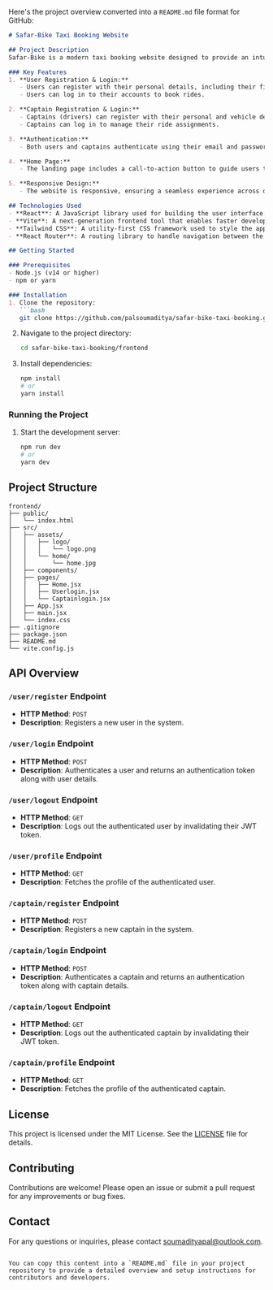 Here's the project overview converted into a `README.md` file format for GitHub:

```markdown
# Safar-Bike Taxi Booking Website

## Project Description
Safar-Bike is a modern taxi booking website designed to provide an intuitive platform for both users (passengers) and captains (drivers). The system enables users to book rides easily while allowing captains to log in and manage their ride information. The website is designed with React and Vite, offering a smooth user experience with dynamic navigation, authentication, and registration features for both user types. 

### Key Features
1. **User Registration & Login:**
   - Users can register with their personal details, including their first name, last name, email, and password.
   - Users can log in to their accounts to book rides.

2. **Captain Registration & Login:**
   - Captains (drivers) can register with their personal and vehicle details, such as vehicle type, number plate, and capacity.
   - Captains can log in to manage their ride assignments.

3. **Authentication:**
   - Both users and captains authenticate using their email and password, receiving JWT tokens to access protected routes and services.

4. **Home Page:**
   - The landing page includes a call-to-action button to guide users to the login page, offering an inviting and easy-to-navigate interface.

5. **Responsive Design:**
   - The website is responsive, ensuring a seamless experience across different devices.

## Technologies Used
- **React**: A JavaScript library used for building the user interface.
- **Vite**: A next-generation frontend tool that enables faster development with its hot module replacement.
- **Tailwind CSS**: A utility-first CSS framework used to style the application with custom designs and layouts.
- **React Router**: A routing library to handle navigation between the various pages, such as Home, User Login, and Captain Login.

## Getting Started

### Prerequisites
- Node.js (v14 or higher)
- npm or yarn

### Installation
1. Clone the repository:
   ```bash
   git clone https://github.com/palsoumaditya/safar-bike-taxi-booking.git
   ```
2. Navigate to the project directory:
   ```bash
   cd safar-bike-taxi-booking/frontend
   ```
3. Install dependencies:
   ```bash
   npm install
   # or
   yarn install
   ```

### Running the Project
1. Start the development server:
   ```bash
   npm run dev
   # or
   yarn dev
   ```

## Project Structure
```plaintext
frontend/
├── public/
│   └── index.html
├── src/
│   ├── assets/
│   │   ├── logo/
│   │   │   └── logo.png
│   │   └── home/
│   │       └── home.jpg
│   ├── components/
│   ├── pages/
│   │   ├── Home.jsx
│   │   ├── Userlogin.jsx
│   │   └── Captainlogin.jsx
│   ├── App.jsx
│   ├── main.jsx
│   └── index.css
├── .gitignore
├── package.json
├── README.md
└── vite.config.js
```

## API Overview

### `/user/register` Endpoint
- **HTTP Method**: `POST`
- **Description**: Registers a new user in the system.

### `/user/login` Endpoint
- **HTTP Method**: `POST`
- **Description**: Authenticates a user and returns an authentication token along with user details.

### `/user/logout` Endpoint
- **HTTP Method**: `GET`
- **Description**: Logs out the authenticated user by invalidating their JWT token.

### `/user/profile` Endpoint
- **HTTP Method**: `GET`
- **Description**: Fetches the profile of the authenticated user.

### `/captain/register` Endpoint
- **HTTP Method**: `POST`
- **Description**: Registers a new captain in the system.

### `/captain/login` Endpoint
- **HTTP Method**: `POST`
- **Description**: Authenticates a captain and returns an authentication token along with captain details.

### `/captain/logout` Endpoint
- **HTTP Method**: `GET`
- **Description**: Logs out the authenticated captain by invalidating their JWT token.

### `/captain/profile` Endpoint
- **HTTP Method**: `GET`
- **Description**: Fetches the profile of the authenticated captain.

## License
This project is licensed under the MIT License. See the [LICENSE](LICENSE) file for details.

## Contributing
Contributions are welcome! Please open an issue or submit a pull request for any improvements or bug fixes.

## Contact
For any questions or inquiries, please contact [soumadityapal@outlook.com](mailto:soumadityapal@outlook.com).
```

You can copy this content into a `README.md` file in your project repository to provide a detailed overview and setup instructions for contributors and developers.

